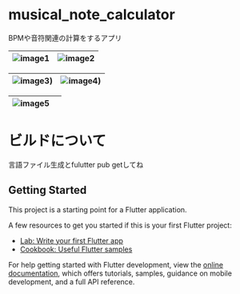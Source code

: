 # musical_note_calculator

BPMや音符関連の計算をするアプリ<br>

| ![image1](https://github.com/user-attachments/assets/1044b4ce-ab2c-4f53-ae85-f30f5cc53e89) | ![image2](https://github.com/user-attachments/assets/393343ff-236a-4e67-8b15-b2fe7fb935d8) |
| --- | --- |

| ![image3](https://github.com/user-attachments/assets/957122b0-5773-4652-b27c-d6083a99a985)) | ![image4](https://github.com/user-attachments/assets/985dfaee-a90d-426c-a5c7-287c947d48f7)) |
| --- | --- |

| ![image5](https://github.com/user-attachments/assets/9602d4f8-51a3-4e98-b79d-3fd1302cd203) |  |
| --- | --- |

# ビルドについて
言語ファイル生成とfulutter pub getしてね



## Getting Started

This project is a starting point for a Flutter application.

A few resources to get you started if this is your first Flutter project:

- [Lab: Write your first Flutter app](https://docs.flutter.dev/get-started/codelab)
- [Cookbook: Useful Flutter samples](https://docs.flutter.dev/cookbook)

For help getting started with Flutter development, view the
[online documentation](https://docs.flutter.dev/), which offers tutorials,
samples, guidance on mobile development, and a full API reference.

